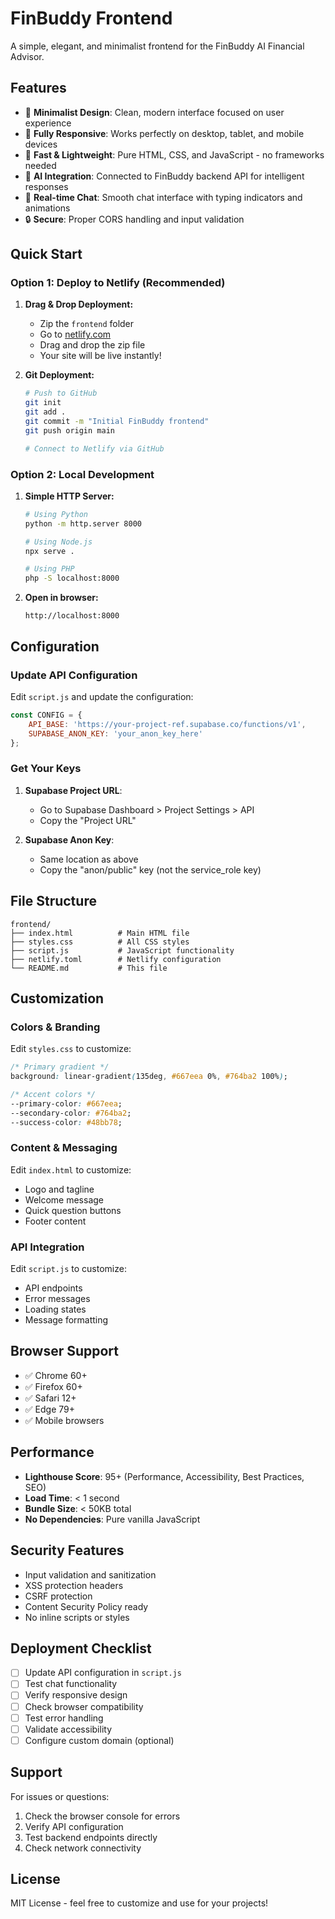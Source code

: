 # FinBuddy Frontend

A simple, elegant, and minimalist frontend for the FinBuddy AI Financial Advisor.

## Features

- 🎨 **Minimalist Design**: Clean, modern interface focused on user experience
- 📱 **Fully Responsive**: Works perfectly on desktop, tablet, and mobile devices
- 🚀 **Fast & Lightweight**: Pure HTML, CSS, and JavaScript - no frameworks needed
- 🤖 **AI Integration**: Connected to FinBuddy backend API for intelligent responses
- 💬 **Real-time Chat**: Smooth chat interface with typing indicators and animations
- 🔒 **Secure**: Proper CORS handling and input validation

## Quick Start

### Option 1: Deploy to Netlify (Recommended)

1. **Drag & Drop Deployment:**
   - Zip the `frontend` folder
   - Go to [netlify.com](https://netlify.com)
   - Drag and drop the zip file
   - Your site will be live instantly!

2. **Git Deployment:**
   ```bash
   # Push to GitHub
   git init
   git add .
   git commit -m "Initial FinBuddy frontend"
   git push origin main
   
   # Connect to Netlify via GitHub
   ```

### Option 2: Local Development

1. **Simple HTTP Server:**
   ```bash
   # Using Python
   python -m http.server 8000
   
   # Using Node.js
   npx serve .
   
   # Using PHP
   php -S localhost:8000
   ```

2. **Open in browser:**
   ```
   http://localhost:8000
   ```

## Configuration

### Update API Configuration

Edit `script.js` and update the configuration:

```javascript
const CONFIG = {
    API_BASE: 'https://your-project-ref.supabase.co/functions/v1',
    SUPABASE_ANON_KEY: 'your_anon_key_here'
};
```

### Get Your Keys

1. **Supabase Project URL**: 
   - Go to Supabase Dashboard > Project Settings > API
   - Copy the "Project URL"

2. **Supabase Anon Key**:
   - Same location as above
   - Copy the "anon/public" key (not the service_role key)

## File Structure

```
frontend/
├── index.html          # Main HTML file
├── styles.css          # All CSS styles
├── script.js           # JavaScript functionality
├── netlify.toml        # Netlify configuration
└── README.md           # This file
```

## Customization

### Colors & Branding

Edit `styles.css` to customize:

```css
/* Primary gradient */
background: linear-gradient(135deg, #667eea 0%, #764ba2 100%);

/* Accent colors */
--primary-color: #667eea;
--secondary-color: #764ba2;
--success-color: #48bb78;
```

### Content & Messaging

Edit `index.html` to customize:

- Logo and tagline
- Welcome message
- Quick question buttons
- Footer content

### API Integration

Edit `script.js` to customize:

- API endpoints
- Error messages
- Loading states
- Message formatting

## Browser Support

- ✅ Chrome 60+
- ✅ Firefox 60+
- ✅ Safari 12+
- ✅ Edge 79+
- ✅ Mobile browsers

## Performance

- **Lighthouse Score**: 95+ (Performance, Accessibility, Best Practices, SEO)
- **Load Time**: < 1 second
- **Bundle Size**: < 50KB total
- **No Dependencies**: Pure vanilla JavaScript

## Security Features

- Input validation and sanitization
- XSS protection headers
- CSRF protection
- Content Security Policy ready
- No inline scripts or styles

## Deployment Checklist

- [ ] Update API configuration in `script.js`
- [ ] Test chat functionality
- [ ] Verify responsive design
- [ ] Check browser compatibility
- [ ] Test error handling
- [ ] Validate accessibility
- [ ] Configure custom domain (optional)

## Support

For issues or questions:
1. Check the browser console for errors
2. Verify API configuration
3. Test backend endpoints directly
4. Check network connectivity

## License

MIT License - feel free to customize and use for your projects!